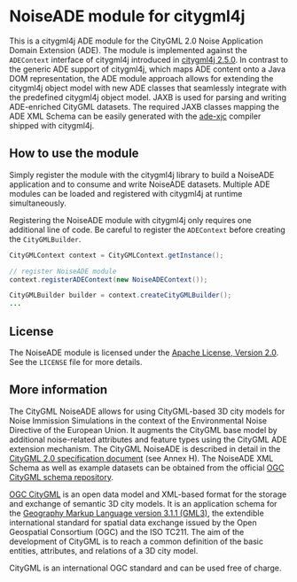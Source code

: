 # NoiseADE module for citygml4j
This is a citygml4j ADE module for the CityGML 2.0 Noise Application Domain Extension (ADE). The module is implemented against the `ADEContext` interface of citygml4j introduced in [citygml4j 2.5.0](https://github.com/citygml4j/citygml4j/releases/tag/v2.5.0). In contrast to the generic ADE support of citygml4j, which maps ADE content onto a Java DOM representation, the ADE module approach allows for extending the citygml4j object model with new ADE classes that seamlessly integrate with the predefined citygml4j object model. JAXB is used for parsing and writing ADE-enriched CityGML datasets. The required JAXB classes mapping the ADE XML Schema can be easily generated with the [ade-xjc](https://github.com/citygml4j/ade-xjc) compiler shipped with citygml4j. 

## How to use the module
Simply register the module with the citygml4j library to build a NoiseADE application and to consume and write NoiseADE datasets. Multiple ADE modules can be loaded and registered with citygml4j at runtime simultaneously.

Registering the NoiseADE module with citygml4j only requires one additional line of code. Be careful to register the `ADEContext` before creating the `CityGMLBuilder`.

```java
CityGMLContext context = CityGMLContext.getInstance();

// register NoiseADE module
context.registerADEContext(new NoiseADEContext());

CityGMLBuilder builder = context.createCityGMLBuilder();
...
```

## License
The NoiseADE module is licensed under the [Apache License, Version 2.0](http://www.apache.org/licenses/LICENSE-2.0). See the `LICENSE` file for more details.

## More information
The CityGML NoiseADE allows for using CityGML-based 3D city models for Noise Immission Simulations in the context of the Environmental Noise Directive of the European Union. It augments the CityGML base model by additional noise-related attributes and feature types using the CityGML ADE extension mechanism. The CityGML NoiseADE is described in detail in the [CityGML 2.0 specification document](https://portal.opengeospatial.org/files/?artifact_id=47842) (see Annex H). The NoiseADE XML Schema as well as example datasets can be obtained from the official [OGC CityGML schema repository](http://schemas.opengis.net/citygml/examples/2.0/ade/noise-ade/).

[OGC CityGML](http://www.opengeospatial.org/standards/citygml) is an open data model and XML-based format for the storage and exchange of semantic 3D city models. It is an application schema for the [Geography Markup Language version 3.1.1 (GML3)](http://www.opengeospatial.org/standards/gml), the extendible international standard for spatial data exchange issued by the Open Geospatial Consortium (OGC) and the ISO TC211. The aim of the development of CityGML is to reach a common definition of the basic entities, attributes, and relations of a 3D city model.

CityGML is an international OGC standard and can be used free of charge.
